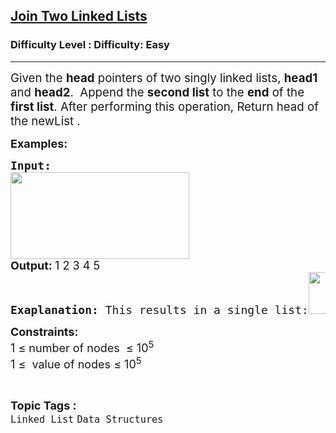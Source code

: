 <h2><a href="https://www.geeksforgeeks.org/problems/join-two-linked-lists/1?page=3&category=Linked%20List&sortBy=difficulty">Join Two Linked Lists</a></h2><h3>Difficulty Level : Difficulty: Easy</h3><hr><div class="problems_problem_content__Xm_eO"><p><span style="font-size: 14pt;">Given the <strong>head</strong> pointers of two singly linked lists, <strong>head1</strong> and <strong>head2</strong>.&nbsp; Append the <strong>second list</strong> to the <strong>end</strong> of the <strong>first list</strong>. After performing this operation, Return head of the newList .</span></p>
<p><strong style="font-size: 18px;">Examples:</strong></p>
<pre><strong style="font-size: 18px;">Input:</strong><br><strong style="font-size: 18px; font-family: -apple-system, BlinkMacSystemFont, 'Segoe UI', Roboto, Oxygen, Ubuntu, Cantarell, 'Open Sans', 'Helvetica Neue', sans-serif;"><img src="https://media.geeksforgeeks.org/img-practice/prod/addEditProblem/906871/Web/Other/blobid0_1754042204.webp" width="286" height="139"><br>Output: </strong><span style="font-size: 18px; font-family: -apple-system, BlinkMacSystemFont, 'Segoe UI', Roboto, Oxygen, Ubuntu, Cantarell, 'Open Sans', 'Helvetica Neue', sans-serif;">1 2 3 4 5</span><br><span style="font-size: 18px;"><strong>Exaplanation: </strong>This results in a single list:<img src="https://media.geeksforgeeks.org/img-practice/prod/addEditProblem/906871/Web/Other/blobid2_1754043500.webp" width="268" height="67"><strong><br></strong></span></pre>
<p><span style="font-size: 18px;"><strong>Constraints:</strong><br>1 ≤ number of nodes&nbsp; ≤ 10<sup>5<br></sup>1 ≤&nbsp; value of nodes ≤ 10<sup>5</sup></span></p></div><br><p><span style=font-size:18px><strong>Topic Tags : </strong><br><code>Linked List</code>&nbsp;<code>Data Structures</code>&nbsp;